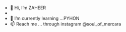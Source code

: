 - 👋 Hi, I’m ZAHEER
- 
- 🌱 I’m currently learning ...PYHON
- 📫 Reach me ... through instagram @soul_of_mercara

<!---
soulofmercara/soulofmercara is a ✨ special ✨ repository because its `README.md` (this file) appears on your GitHub profile.
You can click the Preview link to take a look at your changes.
--->
